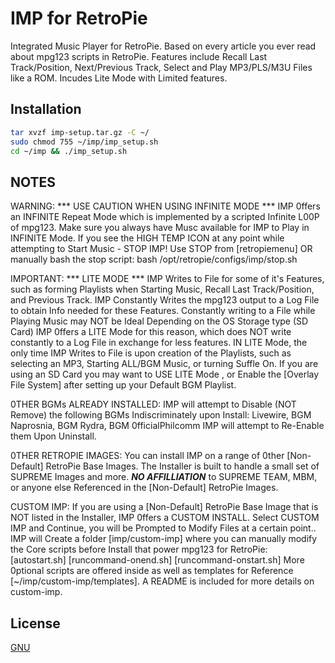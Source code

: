 # IMP for RetroPie

Integrated Music Player for RetroPie. Based on every article you ever read about mpg123 scripts in RetroPie. 
Features include Recall Last Track/Position, Next/Previous Track, Select and Play MP3/PLS/M3U Files like a ROM.
Incudes Lite Mode with Limited features.

## Installation

```bash
tar xvzf imp-setup.tar.gz -C ~/
sudo chmod 755 ~/imp/imp_setup.sh
cd ~/imp && ./imp_setup.sh
```
## NOTES

WARNING: *** USE CAUTION WHEN USING INFINITE MODE ***
IMP 0ffers an INFINITE Repeat Mode which is implemented by a scripted Infinite L00P of mpg123.
Make sure you always have Musc available for IMP to Play in INFINITE Mode.
If you see the HIGH TEMP ICON at any point while attempting to Start Music - STOP IMP!
Use STOP from [retropiemenu] OR manually bash the stop script:
bash /opt/retropie/configs/imp/stop.sh

IMPORTANT: *** LITE MODE ***
IMP Writes to File for some of it's Features, such as forming Playlists when Starting Music, Recall Last Track/Position, and Previous Track.
IMP Constantly Writes the mpg123 output to a Log File to obtain Info needed for these Features.
Constantly writing to a File while Playing Music may NOT be Ideal Depending on the OS Storage type (SD Card)
IMP 0ffers a LITE Mode for this reason, which does NOT write constantly to a Log File in exchange for less features.
IN LITE Mode, the only time IMP Writes to File is upon creation of the Playlists, such as selecting an MP3, Starting ALL/BGM Music, or turning Suffle On.
If you are using an SD Card you may want to USE LITE Mode , or Enable the [Overlay File System] after setting up your Default BGM Playlist.

0THER BGMs ALREADY INSTALLED:
IMP will attempt to Disable (NOT Remove) the following BGMs Indiscriminately upon Install:
Livewire, BGM Naprosnia, BGM Rydra, BGM 0fficialPhilcomm
IMP will attempt to Re-Enable them Upon Uninstall.

0THER RETROPIE IMAGES:
You can install IMP on a range of 0ther [Non-Default] RetroPie Base Images.
The Installer is built to handle a small set of SUPREME Images and more.
***NO AFFILLIATION*** to SUPREME TEAM, MBM, or anyone else Referenced in the [Non-Default] RetroPie Images.

CUSTOM IMP:
If you are using a [Non-Default] RetroPie Base Image that is NOT listed in the Installer, IMP 0ffers a CUSTOM INSTALL.
Select CUSTOM IMP and Continue, you will be Prompted to Modify Files at a certain point..
IMP will Create a folder [imp/custom-imp] where you can manually modify the Core scripts before Install that power mpg123 for RetroPie:
 [autostart.sh] [runcommand-onend.sh] [runcommand-onstart.sh]
More 0ptional scripts are offered inside as well as templates for Reference [~/imp/custom-imp/templates].
A README is included for more details on custom-imp.

## License
[GNU](https://www.gnu.org/licenses/gpl-3.0.en.html)
